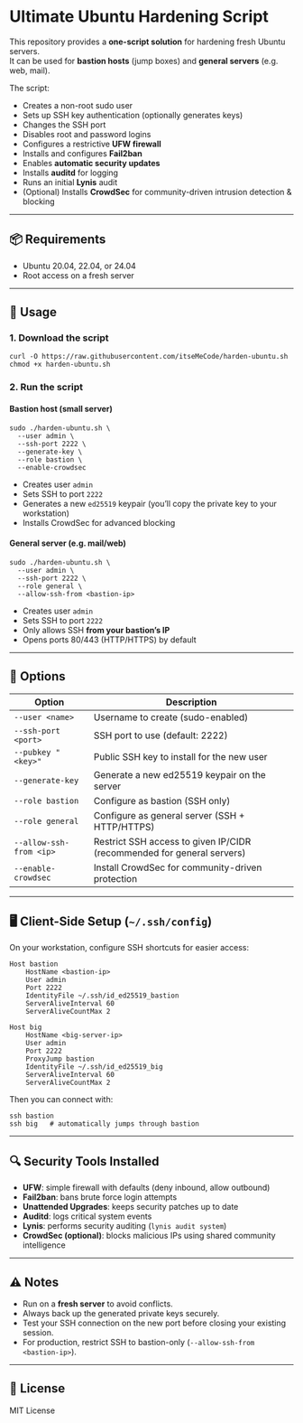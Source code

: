# Ultimate Ubuntu Hardening Script

This repository provides a **one-script solution** for hardening fresh Ubuntu servers.  
It can be used for **bastion hosts** (jump boxes) and **general servers** (e.g. web, mail).

The script:
- Creates a non-root sudo user
- Sets up SSH key authentication (optionally generates keys)
- Changes the SSH port
- Disables root and password logins
- Configures a restrictive **UFW firewall**
- Installs and configures **Fail2ban**
- Enables **automatic security updates**
- Installs **auditd** for logging
- Runs an initial **Lynis** audit
- (Optional) Installs **CrowdSec** for community-driven intrusion detection & blocking

---

## 📦 Requirements
- Ubuntu 20.04, 22.04, or 24.04
- Root access on a fresh server

---

## 🚀 Usage

### 1. Download the script

    curl -O https://raw.githubusercontent.com/itseMeCode/harden-ubuntu.sh
    chmod +x harden-ubuntu.sh

### 2. Run the script

#### Bastion host (small server)

    sudo ./harden-ubuntu.sh \
      --user admin \
      --ssh-port 2222 \
      --generate-key \
      --role bastion \
      --enable-crowdsec

- Creates user `admin`
- Sets SSH to port `2222`
- Generates a new `ed25519` keypair (you’ll copy the private key to your workstation)
- Installs CrowdSec for advanced blocking

#### General server (e.g. mail/web)

    sudo ./harden-ubuntu.sh \
      --user admin \
      --ssh-port 2222 \
      --role general \
      --allow-ssh-from <bastion-ip>

- Creates user `admin`
- Sets SSH to port `2222`
- Only allows SSH **from your bastion’s IP**
- Opens ports 80/443 (HTTP/HTTPS) by default

---

## 🔑 Options

| Option                  | Description                                                                  |
|-------------------------|------------------------------------------------------------------------------|
| `--user <name>`         | Username to create (sudo-enabled)                                            |
| `--ssh-port <port>`     | SSH port to use (default: 2222)                                              |
| `--pubkey "<key>"`      | Public SSH key to install for the new user                                   |
| `--generate-key`        | Generate a new ed25519 keypair on the server                                 |
| `--role bastion`        | Configure as bastion (SSH only)                                              |
| `--role general`        | Configure as general server (SSH + HTTP/HTTPS)                               |
| `--allow-ssh-from <ip>` | Restrict SSH access to given IP/CIDR (recommended for general servers)       |
| `--enable-crowdsec`     | Install CrowdSec for community-driven protection                              |

---

## 🖥️ Client-Side Setup (`~/.ssh/config`)

On your workstation, configure SSH shortcuts for easier access:

    Host bastion
        HostName <bastion-ip>
        User admin
        Port 2222
        IdentityFile ~/.ssh/id_ed25519_bastion
        ServerAliveInterval 60
        ServerAliveCountMax 2

    Host big
        HostName <big-server-ip>
        User admin
        Port 2222
        ProxyJump bastion
        IdentityFile ~/.ssh/id_ed25519_big
        ServerAliveInterval 60
        ServerAliveCountMax 2

Then you can connect with:

    ssh bastion
    ssh big   # automatically jumps through bastion

---

## 🔍 Security Tools Installed

- **UFW**: simple firewall with defaults (deny inbound, allow outbound)
- **Fail2ban**: bans brute force login attempts
- **Unattended Upgrades**: keeps security patches up to date
- **Auditd**: logs critical system events
- **Lynis**: performs security auditing (`lynis audit system`)
- **CrowdSec (optional)**: blocks malicious IPs using shared community intelligence

---

## ⚠️ Notes
- Run on a **fresh server** to avoid conflicts.
- Always back up the generated private keys securely.
- Test your SSH connection on the new port before closing your existing session.
- For production, restrict SSH to bastion-only (`--allow-ssh-from <bastion-ip>`).

---

## 📝 License
MIT License
